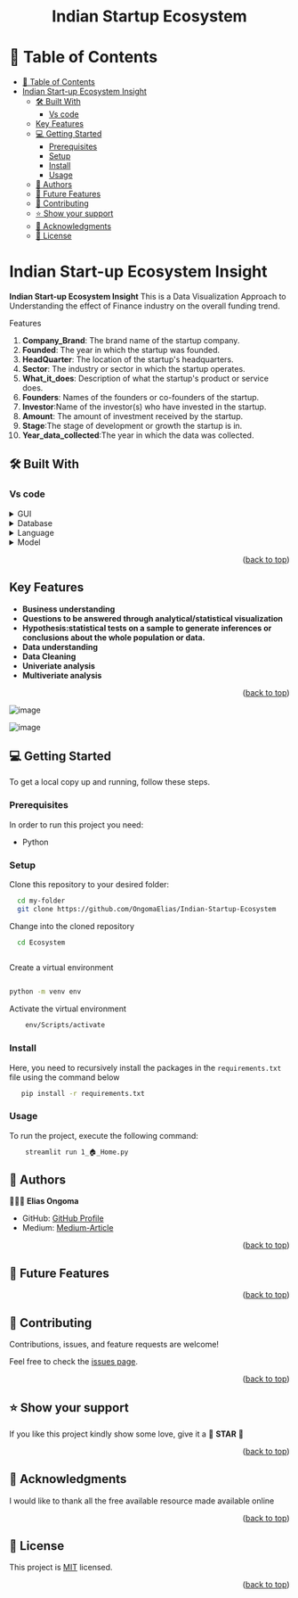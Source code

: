 <a name="readme-top"></a>

<div align="center">
  <h1><b>Indian Startup Ecosystem</b></h1>
</div>

<!-- TABLE OF CONTENTS -->

# 📗 Table of Contents

- [📗 Table of Contents](#-table-of-contents)
- [Indian Start-up Ecosystem Insight ](#attrition-insight-)
  - [🛠 Built With ](#-built-with-)
    - [Vs code ](#Vs-code-)
  - [Key Features ](#key-features-)
  - [💻 Getting Started ](#-getting-started-)
    - [Prerequisites](#prerequisites)
    - [Setup](#setup)
    - [Install](#install)
    - [Usage](#usage)
  - [👥 Authors ](#-authors-)
  - [🔭 Future Features ](#-future-features-)
  - [🤝 Contributing ](#-contributing-)
  - [⭐️ Show your support ](#️-show-your-support-)
  - [🙏 Acknowledgments ](#-acknowledgments-)
  - [📝 License ](#-license-)

<!-- PROJECT DESCRIPTION -->

# Indian Start-up Ecosystem Insight <a name="about-project"></a>

**Indian Start-up Ecosystem Insight** This is a Data Visualization Approach to Understanding the effect of Finance industry on the overall funding trend.

Features
1. **Company_Brand**: The brand name of the startup company.
2. **Founded**: The year in which the startup was founded.
3. **HeadQuarter**: The location of the startup's headquarters.
4. **Sector**: The industry or sector in which the startup operates.
5. **What_it_does**: Description of what the startup's product or service does.
6. **Founders**: Names of the founders or co-founders of the startup.
7. **Investor**:Name of the investor(s) who have invested in the startup.
8. **Amount**: The amount of investment received by the startup.
9. **Stage**:The stage of development or growth the startup is in.
10. **Year_data_collected**:The year in which the data was collected.

## 🛠 Built With <a name="built-with"></a>

### Vs code <a name="Vs code"></a>

<details>
  <summary>GUI</summary>
  <ul>
    <li><a href="">Streamlit</a></li>
  </ul>
</details>

<details>
<summary>Database</summary>
  <ul>
    <li><a href="">Microsoft SQL Server</a></li>
  </ul>
</details>

<details>
<summary>Language</summary>
  <ul>
    <li><a href="">Python</a></li>
  </ul>
</details>

<details>
<summary>Model</summary>
  <ul>
    <li><a href="">Sklearn</a></li>
  </ul>
</details>

<p align="right">(<a href="#readme-top">back to top</a>)</p>
<!-- Features -->

## Key Features <a name="key-features"></a>

- **Business understanding**
- **Questions to be answered through analytical/statistical visualization**
- **Hypothesis:statistical tests on a sample to generate inferences or conclusions about the whole population or data.**
- **Data understanding**
- **Data Cleaning**
- **Univeriate analysis**
- **Multiveriate analysis**


<p align="right">(<a href="#readme-top">back to top</a>)</p>

![image](https://app.powerbi.com/groups/me/reports/5649e23d-ca0b-4b84-b85f-48a332064476/ReportSection?experience=power-bi)

![image](https://medium.com/@ongomaelias/indian-startup-ecosystem-a-data-visualization-approach-to-understanding-the-effect-of-finance-809699a0af8a)




<!-- GETTING STARTED -->

## 💻 Getting Started <a name="getting-started"></a>


To get a local copy up and running, follow these steps.

### Prerequisites

In order to run this project you need:

- Python


### Setup

Clone this repository to your desired folder:


```sh
  cd my-folder
  git clone https://github.com/OngomaElias/Indian-Startup-Ecosystem
```

Change into the cloned repository

```sh
  cd Ecosystem
  
```

Create a virtual environment

```sh

python -m venv env

```

Activate the virtual environment


```sh
    env/Scripts/activate
```


### Install

Here, you need to recursively install the packages in the `requirements.txt` file using the command below 

```sh
   pip install -r requirements.txt
```


### Usage

To run the project, execute the following command:


```sh
    streamlit run 1_🏠_Home.py

```



<!-- AUTHORS -->

## 👥 Authors <a name="authors"></a>

🕵🏽‍♀️ **Elias Ongoma**

- GitHub: [GitHub Profile](https://github.com/OngomaElias/Indian-Startup-Ecosystem)
- Medium: [Medium-Article](https://medium.com/@ongomaelias/indian-startup-ecosystem-a-data-visualization-approach-to-understanding-the-effect-of-finance-809699a0af8a)


<p align="right">(<a href="#readme-top">back to top</a>)</p>

<!-- FUTURE FEATURES -->

## 🔭 Future Features <a name="future-features"></a>



  
  
<p align="right">(<a href="#readme-top">back to top</a>)</p>

<!-- CONTRIBUTING -->

## 🤝 Contributing <a name="contributing"></a>

Contributions, issues, and feature requests are welcome!

Feel free to check the [issues page](../../issues/).

<p align="right">(<a href="#readme-top">back to top</a>)</p>

<!-- SUPPORT -->

## ⭐️ Show your support <a name="support"></a>

If you like this project kindly show some love, give it a 🌟 **STAR** 🌟

<p align="right">(<a href="#readme-top">back to top</a>)</p>

<!-- ACKNOWLEDGEMENTS -->

## 🙏 Acknowledgments <a name="acknowledgements"></a>

I would like to thank all the free available resource made available online

<p align="right">(<a href="#readme-top">back to top</a>)</p>

<!-- LICENSE -->

## 📝 License <a name="license"></a>

This project is [MIT](./LICENSE) licensed.

<p align="right">(<a href="#readme-top">back to top</a>)</p>
